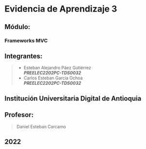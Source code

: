 # Evidencia de Aprendizaje 3 

## Módulo:
### Frameworks MVC

## Integrantes:
> - Esteban Alejandro Páez Gutiérrez  
> ***PREELEC2202PC-TDS0032***
> - Carlos Esteban García Ochoa  
> ***PREELEC2202PC-TDS0032***

## Institución Universitaria Digital de Antioquia

## Profesor:
> Daniel Esteban Carcamo

## 2022
